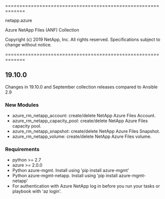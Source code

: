 =============================================================

netapp.azure

Azure NetApp Files (ANF) Collection

Copyright (c) 2019 NetApp, Inc. All rights reserved.
Specifications subject to change without notice.

=============================================================

## 19.10.0
Changes in 19.10.0 and September collection releases compared to Ansible 2.9
### New Modules
- azure_rm_netapp_account: create/delete NetApp Azure Files Account.
- azure_rm_netapp_capacity_pool: create/delete NetApp Azure Files capacity pool.
- azure_rm_netapp_snapshot: create/delete NetApp Azure Files Snapshot.
- azure_rm_netapp_volume: create/delete NetApp Azure Files volume.

### Requirements
- python >= 2.7
- azure >= 2.0.0
- Python azure-mgmt. Install using 'pip install azure-mgmt'
- Python azure-mgmt-netapp. Install using 'pip install azure-mgmt-netapp'
- For authentication with Azure NetApp log in before you run your tasks or playbook with 'az login'.